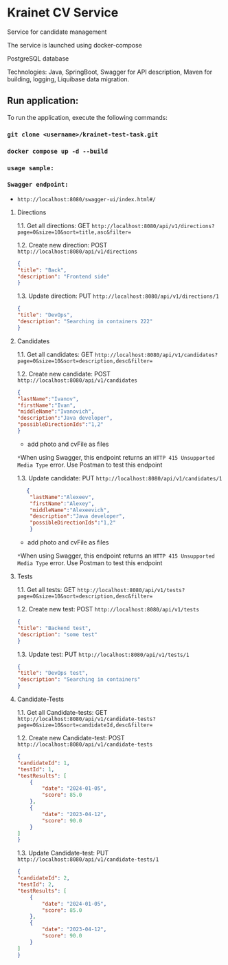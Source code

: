 # Krainet CV Service

Service for candidate management

The service is launched using docker-compose

PostgreSQL database

Technologies: Java, SpringBoot, Swagger for API description, Maven for building, logging, Liquibase data migration.

## Run application:

To run the application, execute the following commands:

### `git clone <username>/krainet-test-task.git`

### `docker compose up -d --build`

### `usage sample:`

### `Swagger endpoint:`
   * `http://localhost:8080/swagger-ui/index.html#/`

1. Directions 

    1.1. Get all directions: GET `http://localhost:8080/api/v1/directions?page=0&size=10&sort=title,asc&filter=`

    1.2. Create new direction: POST `http://localhost:8080/api/v1/directions`
    ```json
   {
    "title": "Back",
    "description": "Frontend side"
    }
   ```
   1.3. Update direction: PUT `http://localhost:8080/api/v1/directions/1`
    ```json
    {
    "title": "DevOps",
    "description": "Searching in containers 222"
    }
    ```

2. Candidates

   1.1. Get all candidates: GET `http://localhost:8080/api/v1/candidates?page=0&size=10&sort=description,desc&filter=`

   1.2. Create new candidate: POST `http://localhost:8080/api/v1/candidates`
    ```json
   {
    "lastName":"Ivanov",
    "firstName":"Ivan",
    "middleName":"Ivanovich",
    "description":"Java developer",
    "possibleDirectionIds":"1,2"
    }
   ```
   + add photo and cvFile as files
   
   `*`When using Swagger, this endpoint returns an `HTTP 415 Unsupported Media Type` error.
      Use Postman to test this endpoint
   
   
   1.3. Update candidate: PUT `http://localhost:8080/api/v1/candidates/1`
    
   ```json
      {
       "lastName":"Alexeev",
       "firstName":"Alexey",
       "middleName":"Alexeevich",
       "description":"Java developer",
       "possibleDirectionIds":"1,2"
       }
   ```
    
   + add photo and cvFile as files

   `*`When using Swagger, this endpoint returns an `HTTP 415 Unsupported Media Type` error.
      Use Postman to test this endpoint

3. Tests

   1.1. Get all tests: GET `http://localhost:8080/api/v1/tests?page=0&size=10&sort=description,desc&filter=`

   1.2. Create new test: POST `http://localhost:8080/api/v1/tests`
    ```json
   {
    "title": "Backend test",
    "description": "some test"
    }
   ```
   1.3. Update test: PUT `http://localhost:8080/api/v1/tests/1`
    ```json
    {
    "title": "DevOps test",
    "description": "Searching in containers"
    }
    ```

4. Candidate-Tests

   1.1. Get all Candidate-tests: GET `http://localhost:8080/api/v1/candidate-tests?page=0&size=10&sort=candidateId,desc&filter=`

   1.2. Create new Candidate-test: POST `http://localhost:8080/api/v1/candidate-tests`
    ```json
   {
    "candidateId": 1,
    "testId": 1,
    "testResults": [
        {
            "date": "2024-01-05",
            "score": 85.0
        },
        {
            "date": "2023-04-12",
            "score": 90.0
        }
    ]
    }
   ```
   1.3. Update Candidate-test: PUT `http://localhost:8080/api/v1/candidate-tests/1`
    ```json
    {
    "candidateId": 2,
    "testId": 2,
    "testResults": [
        {
            "date": "2024-01-05",
            "score": 85.0
        },
        {
            "date": "2023-04-12",
            "score": 90.0
        }
    ]
    }
    ```
